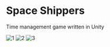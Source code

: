 # Space Shippers
Time management game written in Unity

![1](https://user-images.githubusercontent.com/5437220/202307080-e7520886-4fc1-492a-b190-7fbbbd8837bf.png)
![2](https://user-images.githubusercontent.com/5437220/202307094-5675b397-19fd-4141-a640-9b87a4966abc.png)
![3](https://user-images.githubusercontent.com/5437220/202307109-22b760cf-da11-4e90-9150-3ed46dfb2372.png)
